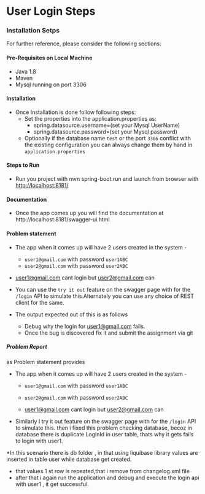 # User Login Steps

### Installation Setps
For further reference, please consider the following sections:

#### Pre-Requisites on Local Machine
* Java 1.8
* Maven
* Mysql running on port 3306


#### Installation

* Once Installation is done follow following steps:
    * Set the properties into the application.properties as:
        * spring.datasource.username=(set your Mysql UserName)
        * spring.datasource.password=(set your Mysql password)
    * Optionally if the database name `test` or the port `3306` conflict with the existing configuration you can always change them by hand in `application.properties`

#### Steps to Run
* Run you project with mvn spring-boot:run and launch from browser with [http://localhost:8181/](http://localhost:8181/)

#### Documentation
* Once the app comes up you will find the documentation at http://localhost:8181/swagger-ui.html

#### Problem statement

* The app when it comes up will have 2 users created in the system -
  * `user1@gmail.com` with password `user1ABC`
  * `user2@gmail.com` with password `user2ABC`

* user1@gmail.com cant login but user2@gmail.com can

* You can use the `try it out` feature on the swagger page with for the `/login` API to simulate this.Alternately you can use any choice of REST client for the same.

* The output expected out of this is as follows
  * Debug why the login for user1@gmail.com fails.
  * Once the bug is discovered fix it and submit the assignment via git
  
##### Problem Report

as Problem statement provides 
* The app when it comes up will have 2 users created in the system -
  * `user1@gmail.com` with password `user1ABC`
  * `user2@gmail.com` with password `user2ABC`
  
  * user1@gmail.com cant login but user2@gmail.com can
* Similarly I try it out feature on the swagger page with for the `/login` API to simulate this.
 then i fixed this problem checking database, becoz in database there is duplicate LoginId in user table, thats why it gets fails to login with user1. 
 
 *In this scenario there is db folder , in that using liquibase library values are inserted in table user while database get created.
 * that values 1 st row is repeated,that i remove from changelog.xml file
 * after that i again run the application and debug and execute the login api with user1 , it get successful.
 
